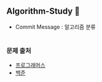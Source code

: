 ## Algorithm-Study 📔
- Commit Message : 알고리즘 분류
<br/><br/>

### 문제 출처
- [프로그래머스](https://programmers.co.kr/learn/challenges)
- [백준](https://www.acmicpc.net)
